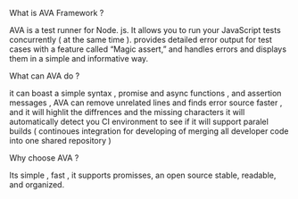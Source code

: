 What is AVA Framework ?

AVA is a test runner for Node. js. It allows you to run your JavaScript tests concurrently ( at the same time ).
provides detailed error output for test cases with a feature called “Magic assert,” and handles errors and displays them in a simple and informative way.

What can AVA do ?

 it can boast a simple syntax , promise and async functions , and assertion messages ,
AVA can remove unrelated lines and finds error source faster , and it will highlit the diffrences and the missing characters
it will automatically detect you CI environment  to see if it will support paralel builds ( continoues integration for developing of merging all developer code into one shared repository )


Why choose AVA ?

Its simple , fast , it supports promisses, an open source
 stable, readable, and organized.